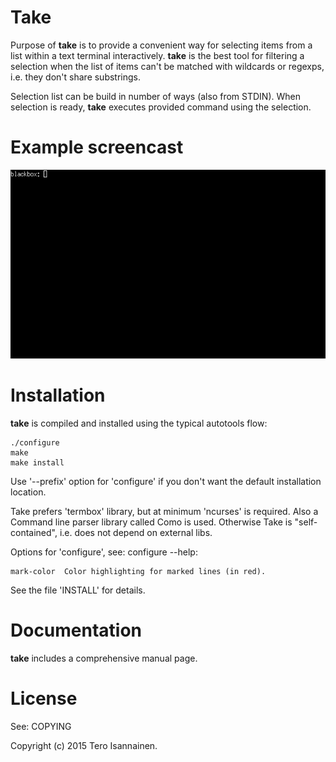 # Take

Purpose of **take** is to provide a convenient way for selecting items
from a list within a text terminal interactively. **take** is the best
tool for filtering a selection when the list of items can't be matched
with wildcards or regexps, i.e. they don't share substrings.

Selection list can be build in number of ways (also from STDIN). When
selection is ready, **take** executes provided command using the
selection.


# Example screencast

![take screencast](take.gif)


# Installation

**take** is compiled and installed using the typical autotools flow:

    ./configure
    make
    make install

Use '--prefix' option for 'configure' if you don't want the default
installation location.

Take prefers 'termbox' library, but at minimum 'ncurses' is
required. Also a Command line parser library called Como is
used. Otherwise Take is "self-contained", i.e. does not depend on
external libs.

Options for 'configure', see: configure --help:

    mark-color  Color highlighting for marked lines (in red).

See the file 'INSTALL' for details.


# Documentation

**take** includes a comprehensive manual page.


# License

See: COPYING



Copyright (c) 2015 Tero Isannainen.

